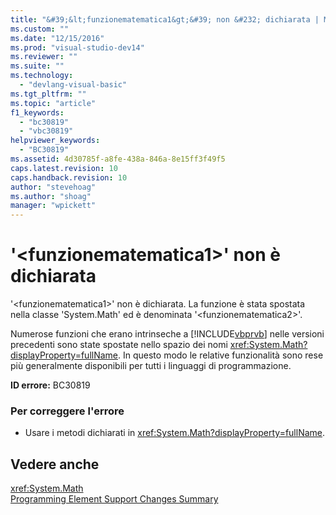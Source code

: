 ```yaml
---
title: "&#39;&lt;funzionematematica1&gt;&#39; non &#232; dichiarata | Microsoft Docs"
ms.custom: ""
ms.date: "12/15/2016"
ms.prod: "visual-studio-dev14"
ms.reviewer: ""
ms.suite: ""
ms.technology: 
  - "devlang-visual-basic"
ms.tgt_pltfrm: ""
ms.topic: "article"
f1_keywords: 
  - "bc30819"
  - "vbc30819"
helpviewer_keywords: 
  - "BC30819"
ms.assetid: 4d30785f-a8fe-438a-846a-8e15ff3f49f5
caps.latest.revision: 10
caps.handback.revision: 10
author: "stevehoag"
ms.author: "shoag"
manager: "wpickett"
---
```

# &#39;&lt;funzionematematica1&gt;&#39; non &#232; dichiarata
'\<funzionematematica1\>' non è dichiarata. La funzione è stata spostata nella classe 'System.Math' ed è denominata '\<funzionematematica2\>'.  
  
 Numerose funzioni che erano intrinseche a [!INCLUDE[vbprvb](../code-quality/includes/vbprvb_md.md)] nelle versioni precedenti sono state spostate nello spazio dei nomi <xref:System.Math?displayProperty=fullName>. In questo modo le relative funzionalità sono rese più generalmente disponibili per tutti i linguaggi di programmazione.  
  
 **ID errore:** BC30819  
  
### Per correggere l'errore  
  
-   Usare i metodi dichiarati in <xref:System.Math?displayProperty=fullName>.  
  
## Vedere anche  
 <xref:System.Math>   
 [Programming Element Support Changes Summary](http://msdn.microsoft.com/it-it/0483590a-6309-449c-a2fa-effa26a03b95)